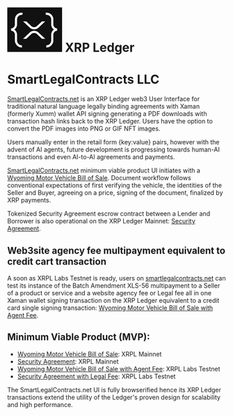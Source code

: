 # ![XRPLfavicon.png](/XRPLfavicon.png) XRP Ledger

# SmartLegalContracts LLC 

[SmartLegalContracts.net](https://smartlegalcontracts.net) is an XRP Ledger web3 User Interface for traditional natural language legally binding agreements with Xaman (formerly Xumm) wallet API signing generating a PDF downloads with transaction hash links back to the XRP Ledger. Users have the option to convert the PDF images into PNG or GIF NFT images.

Users manually enter in the retail form {key:value} pairs, however with the advent of AI agents, future development is progressing towards human-AI transactions and even AI-to-AI agreements and payments.

[SmartLegalContracts.net](https://smartlegalcontracts.net) minimum viable product UI initiates with a [Wyoming Motor Vehicle Bill of Sale](/WyomingBillofsale.html). Document workflow follows conventional expectations of first verifying the vehicle, the identities of the Seller and Buyer, agreeing on a price, signing of the document, finalized by XRP payments.

Tokenized Security Agreement escrow contract between a Lender and Borrower is also operational on the XRP Ledger Mainnet: [Security Agreement](/SecurityAgreement.html).

## Web3site agency fee multipayment equivalent to credit cart transaction

A soon as XRPL Labs Testnet is ready, users on [smartlegalcontracts.net](https://smartlegalcontracts.net) can test its instance of the Batch Amendment XLS-56 multipayment to a Seller of a product or service and a website agency fee or Legal fee all in one Xaman wallet signing transaction on the XRP Ledger equivalent to a credit card single signing transaction: [Wyoming Motor Vehicle Bill of Sale with Agent Fee](/WyomingBillofSaleAgentFee.html). 

## Minimum Viable Product (MVP): 

- [Wyoming Motor Vehicle Bill of Sale](/WyomingBillofsale.html): XRPL Mainnet
- [Security Agreement](/SecurityAgreement.html): XRPL Mainnet
- [Wyoming Motor Vehicle Bill of Sale with Agent Fee](/WyomingBillofSaleAgentFee.html): XRPL Labs Testnet
- [Security Agreement with Legal Fee](/SecurityAgreementLegalFee.html): XRPL Labs Testnet

The SmartLegalContracts.net UI is fully browserified hence its XRP Ledger transactions extend the utility of the Ledger's proven design for scalability and high performance.

